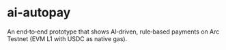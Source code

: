 # ai-autopay
An end‑to‑end prototype that shows AI‑driven, rule‑based payments on Arc Testnet (EVM L1 with USDC as native gas).
